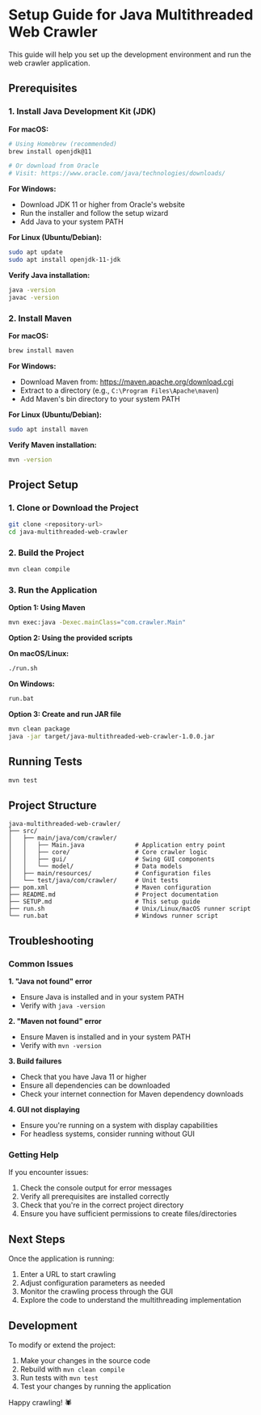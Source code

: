 # Setup Guide for Java Multithreaded Web Crawler

This guide will help you set up the development environment and run the web crawler application.

## Prerequisites

### 1. Install Java Development Kit (JDK)

**For macOS:**
```bash
# Using Homebrew (recommended)
brew install openjdk@11

# Or download from Oracle
# Visit: https://www.oracle.com/java/technologies/downloads/
```

**For Windows:**
- Download JDK 11 or higher from Oracle's website
- Run the installer and follow the setup wizard
- Add Java to your system PATH

**For Linux (Ubuntu/Debian):**
```bash
sudo apt update
sudo apt install openjdk-11-jdk
```

**Verify Java installation:**
```bash
java -version
javac -version
```

### 2. Install Maven

**For macOS:**
```bash
brew install maven
```

**For Windows:**
- Download Maven from: https://maven.apache.org/download.cgi
- Extract to a directory (e.g., `C:\Program Files\Apache\maven`)
- Add Maven's bin directory to your system PATH

**For Linux (Ubuntu/Debian):**
```bash
sudo apt install maven
```

**Verify Maven installation:**
```bash
mvn -version
```

## Project Setup

### 1. Clone or Download the Project
```bash
git clone <repository-url>
cd java-multithreaded-web-crawler
```

### 2. Build the Project
```bash
mvn clean compile
```

### 3. Run the Application

**Option 1: Using Maven**
```bash
mvn exec:java -Dexec.mainClass="com.crawler.Main"
```

**Option 2: Using the provided scripts**

**On macOS/Linux:**
```bash
./run.sh
```

**On Windows:**
```cmd
run.bat
```

**Option 3: Create and run JAR file**
```bash
mvn clean package
java -jar target/java-multithreaded-web-crawler-1.0.0.jar
```

## Running Tests

```bash
mvn test
```

## Project Structure

```
java-multithreaded-web-crawler/
├── src/
│   ├── main/java/com/crawler/
│   │   ├── Main.java              # Application entry point
│   │   ├── core/                  # Core crawler logic
│   │   ├── gui/                   # Swing GUI components
│   │   └── model/                 # Data models
│   ├── main/resources/            # Configuration files
│   └── test/java/com/crawler/     # Unit tests
├── pom.xml                        # Maven configuration
├── README.md                      # Project documentation
├── SETUP.md                       # This setup guide
├── run.sh                         # Unix/Linux/macOS runner script
└── run.bat                        # Windows runner script
```

## Troubleshooting

### Common Issues

**1. "Java not found" error**
- Ensure Java is installed and in your system PATH
- Verify with `java -version`

**2. "Maven not found" error**
- Ensure Maven is installed and in your system PATH
- Verify with `mvn -version`

**3. Build failures**
- Check that you have Java 11 or higher
- Ensure all dependencies can be downloaded
- Check your internet connection for Maven dependency downloads

**4. GUI not displaying**
- Ensure you're running on a system with display capabilities
- For headless systems, consider running without GUI

### Getting Help

If you encounter issues:
1. Check the console output for error messages
2. Verify all prerequisites are installed correctly
3. Check that you're in the correct project directory
4. Ensure you have sufficient permissions to create files/directories

## Next Steps

Once the application is running:
1. Enter a URL to start crawling
2. Adjust configuration parameters as needed
3. Monitor the crawling process through the GUI
4. Explore the code to understand the multithreading implementation

## Development

To modify or extend the project:
1. Make your changes in the source code
2. Rebuild with `mvn clean compile`
3. Run tests with `mvn test`
4. Test your changes by running the application

Happy crawling! 🕷️

